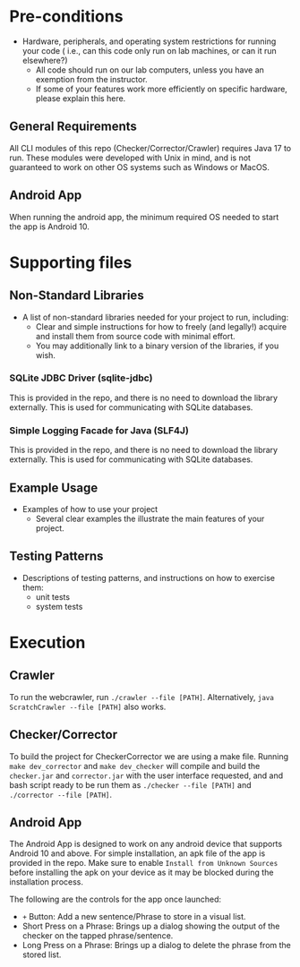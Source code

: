 # Pre-conditions
- Hardware, peripherals, and operating system restrictions for running your code ( i.e., can this code only run on lab machines, or can it run elsewhere?)
    - All code should run on our lab computers, unless you have an exemption from the instructor.
    - If some of your features work more efficiently on specific hardware, please explain this here.
## General Requirements
All CLI modules of this repo (Checker/Corrector/Crawler) requires Java 17 to run. These modules were developed with Unix in mind, and is not guaranteed to work on other OS systems such as Windows or MacOS.

## Android App 
When running the android app, the minimum required OS needed to start the app is Android 10.

# Supporting files
## Non-Standard Libraries
- A list of non-standard libraries needed for your project to run, including:
    - Clear and simple instructions for how to freely (and legally!) acquire and install them from source code with minimal effort.
    - You may additionally link to a binary version of the libraries, if you wish.
### SQLite JDBC Driver (sqlite-jdbc)
This is provided in the repo, and there is no need to download the library externally. This is used for communicating with SQLite databases.

### Simple Logging Facade for Java (SLF4J)
This is provided in the repo, and there is no need to download the library externally. This is used for communicating with SQLite databases.

## Example Usage
- Examples of how to use your project
    - Several clear examples the illustrate the main features of your project.
## Testing Patterns
- Descriptions of testing patterns, and instructions on how to exercise them:
    - unit tests
    - system tests

# Execution

## Crawler
To run the webcrawler, run `./crawler --file [PATH]`. Alternatively, `java ScratchCrawler --file [PATH]` also works.

## Checker/Corrector
To build the project for CheckerCorrector we are using a make file. Running `make dev_corrector` and `make dev_checker` will compile and build the `checker.jar` and `corrector.jar` with the user interface requested, and and bash script ready to be run them as `./checker --file [PATH]` and `./corrector --file [PATH]`.

## Android App
The Android App is designed to work on any android device that supports Android 10 and above. For simple installation, an apk file of the app is provided in the repo. Make sure to enable `Install from Unknown Sources` before installing the apk on your device as it may be blocked during the installation process. 

The following are the controls for the app once launched:
- `+` Button: Add a new sentence/Phrase to store in a visual list.
- Short Press on a Phrase: Brings up a dialog showing the output of the checker on the tapped phrase/sentence.
- Long Press on a Phrase: Brings up a dialog to delete the phrase from the stored list.